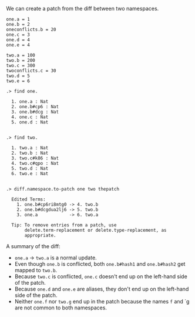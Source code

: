 We can create a patch from the diff between two namespaces.

```unison
one.a = 1
one.b = 2
oneconflicts.b = 20
one.c = 3
one.d = 4
one.e = 4

two.a = 100
two.b = 200
two.c = 300
twoconflicts.c = 30
two.d = 5
two.e = 6
```

```ucm
.> find one.

  1. one.a : Nat
  2. one.b#cp6 : Nat
  3. one.b#dcg : Nat
  4. one.c : Nat
  5. one.d : Nat
  

.> find two.

  1. two.a : Nat
  2. two.b : Nat
  3. two.c#k86 : Nat
  4. two.c#qpo : Nat
  5. two.d : Nat
  6. two.e : Nat
  

.> diff.namespace.to-patch one two thepatch

  Edited Terms:
    1. one.b#cp6ri8mtg0 -> 4. two.b
    2. one.b#dcgdua2lj6 -> 5. two.b
    3. one.a            -> 6. two.a
  
  Tip: To remove entries from a patch, use
       delete.term-replacement or delete.type-replacement, as
       appropriate.

```
A summary of the diff:

* `one.a` -> `two.a` is a normal update.
* Even though `one.b` is conflicted, both `one.b#hash1` and `one.b#hash2` get mapped to `two.b`.
* Because `two.c` is conflicted, `one.c` doesn't end up on the left-hand side of the patch.
* Because `one.d` and `one.e` are aliases, they don't end up on the left-hand side of the patch.
* Neither `one.f` nor `two.g` end up in the patch because the names `f` and `g are not common to both namespaces.
